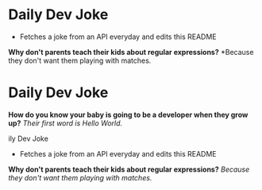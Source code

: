
# Daily Dev Joke

- Fetches a joke from an API everyday and edits this README

**Why don't parents teach their kids about regular expressions?**
*Because they don't want them playing with matches.<div id="daily-joke">
# Daily Dev Joke



**How do you know your baby is going to be a developer when they grow up?**
*Their first word is Hello World.*</div>ily Dev Joke

- Fetches a joke from an API everyday and edits this README

**Why don't parents teach their kids about regular expressions?**
*Because they don't want them playing with matches.*
